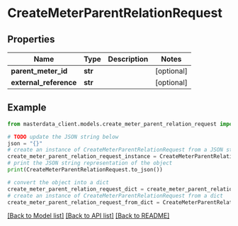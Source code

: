 # CreateMeterParentRelationRequest


## Properties

Name | Type | Description | Notes
------------ | ------------- | ------------- | -------------
**parent_meter_id** | **str** |  | [optional] 
**external_reference** | **str** |  | [optional] 

## Example

```python
from masterdata_client.models.create_meter_parent_relation_request import CreateMeterParentRelationRequest

# TODO update the JSON string below
json = "{}"
# create an instance of CreateMeterParentRelationRequest from a JSON string
create_meter_parent_relation_request_instance = CreateMeterParentRelationRequest.from_json(json)
# print the JSON string representation of the object
print(CreateMeterParentRelationRequest.to_json())

# convert the object into a dict
create_meter_parent_relation_request_dict = create_meter_parent_relation_request_instance.to_dict()
# create an instance of CreateMeterParentRelationRequest from a dict
create_meter_parent_relation_request_from_dict = CreateMeterParentRelationRequest.from_dict(create_meter_parent_relation_request_dict)
```
[[Back to Model list]](../README.md#documentation-for-models) [[Back to API list]](../README.md#documentation-for-api-endpoints) [[Back to README]](../README.md)


